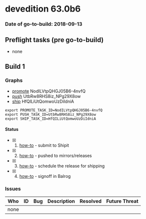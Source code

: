 # devedition 63.0b6

### Date of go-to-build: 2018-09-13

## Preflight tasks (pre go-to-build)
- none

## Build 1  

### Graphs
* [promote](https://tools.taskcluster.net/push-inspector/#/NodILVtpQHGJ05B6-4nvfQ) NodILVtpQHGJ05B6-4nvfQ
* [push](https://tools.taskcluster.net/push-inspector/#/UtbRw8RHS8iz_NPg29X8ow) UtbRw8RHS8iz_NPg29X8ow
* [ship](https://tools.taskcluster.net/push-inspector/#/HfQILiUtQomwoUzDiIdniA) HfQILiUtQomwoUzDiIdniA
```
export PROMOTE_TASK_ID=NodILVtpQHGJ05B6-4nvfQ
export PUSH_TASK_ID=UtbRw8RHS8iz_NPg29X8ow
export SHIP_TASK_ID=HfQILiUtQomwoUzDiIdniA
```


#### Status
- [x] 1.  [how-to](https://wiki.mozilla.org/Release:Release_Automation_on_Mercurial:Starting_a_Release#Submit_to_Ship_It)  - submit to Shipit
- [x] 2.  [how-to](https://github.com/mozilla-releng/releasewarrior-2.0/blob/master/docs/release-promotion/desktop/howto.md#push-artifacts-to-releases-directory)  - pushed to mirrors/releases
- [x] 3.  [how-to](https://github.com/mozilla-releng/releasewarrior-2.0/blob/master/docs/release-promotion/desktop/howto.md#ship-the-release)  - schedule the release for shipping
- [x] 4.  [how-to](https://github.com/mozilla-releng/releasewarrior-2.0/blob/master/docs/release-promotion/desktop/howto.md#obtain-sign-offs-for-changes)  - signoff in Balrog

### Issues
| Who                 | ID               | Bug                                                                 | Description                | Resolved                | Future Threat                |
| ------------------- | ---------------- | ------------------------------------------------------------------- | -------------------------- | ----------------------- | ---------------------------- |
| none | | | | | |

